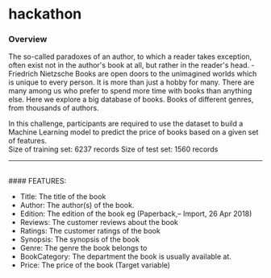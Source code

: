 # hackathon

### Overview <br>
<p>The so-called paradoxes of an author, to which a reader takes exception, often exist not in the author's book at all, but rather in the reader's head. - Friedrich Nietzsche Books are open doors to the unimagined worlds which is unique to every person. It is more than just a hobby for many. There are many among us who prefer to spend more time with books than anything else. Here we explore a big database of books. Books of different genres, from thousands of authors.</p> In this challenge, participants are required to use the dataset to build a Machine Learning model to predict the price of books based on a given set of features.<br> Size of training set: 6237 records Size of test set: 1560 records <br><hr> <br>
#### FEATURES:

- Title: The title of the book 
- Author: The author(s) of the book.
- Edition: The edition of the book eg (Paperback,– Import, 26 Apr 2018) 
- Reviews: The customer reviews about the book 
- Ratings: The customer ratings of the book
- Synopsis: The synopsis of the book 
- Genre: The genre the book belongs to 
- BookCategory: The department the book is usually available at.
- Price: The price of the book (Target variable)
